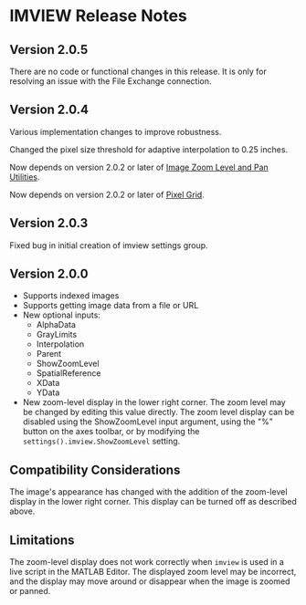 # IMVIEW Release Notes

## Version 2.0.5

There are no code or functional changes in this release. It is only for resolving an issue with the File Exchange connection.

## Version 2.0.4

Various implementation changes to improve robustness.

Changed the pixel size threshold for adaptive interpolation to 0.25 inches.

Now depends on version 2.0.2 or later of [Image Zoom Level and Pan Utilities](https://www.mathworks.com/matlabcentral/fileexchange/167316-image-zoom-level-and-pan-utilities).

Now depends on version 2.0.2 or later of [Pixel Grid](https://www.mathworks.com/matlabcentral/fileexchange/71622-pixel-grid).

## Version 2.0.3

Fixed bug in initial creation of imview settings group.

## Version 2.0.0

- Supports indexed images
- Supports getting image data from a file or URL
- New optional inputs:
    - AlphaData
    - GrayLimits
    - Interpolation
    - Parent
    - ShowZoomLevel
    - SpatialReference
    - XData
    - YData
- New zoom-level display in the lower right corner. The zoom level may be changed by editing this value directly. The zoom level display can be disabled using the ShowZoomLevel input argument, using the "%" button on the axes toolbar, or by modifying the `settings().imview.ShowZoomLevel` setting.

## Compatibility Considerations

The image's appearance has changed with the addition of the zoom-level display in the lower right corner. This display can be turned off as described above.

## Limitations

The zoom-level display does not work correctly when `imview` is used in a live script in the MATLAB Editor. The displayed zoom level may be incorrect, and the display may move around or disappear when the image is zoomed or panned.

